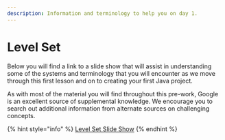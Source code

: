 ```yaml
---
description: Information and terminology to help you on day 1.
---
```


# Level Set

Below you will find a link to a slide show that will assist in understanding some of the systems and terminology that you will encounter as we move through this first lesson and on to creating your first Java project. 

As with most of the material you will find throughout this pre-work, Google is an excellent source of supplemental knowledge.  We encourage you to search out additional information from alternate sources on challenging concepts.  

{% hint style="info" %}
[Level Set Slide Show](https://docs.google.com/presentation/d/1IzjxgyPD5aShg8hb-1sJyLY8qoBRVylFS64dxxX55IM/edit?usp=sharing)
{% endhint %}

